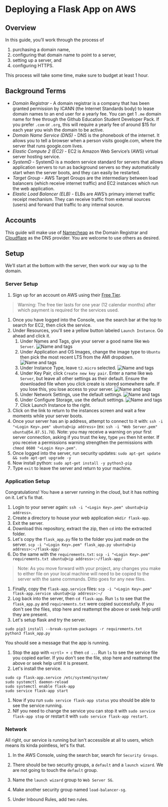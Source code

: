 # Deploying a Flask App on AWS

## Overview

In this guide, you’ll work through the process of

1. purchasing a domain name,
2. configuring that domain name to point to a server,
3. setting up a server, and
4. configuring HTTPS.

This process will take some time, make sure to budget at least 1 hour.

## Background Terms

- _Domain Registrar_ - A domain registrar is a company that has been granted permission by ICANN (the Internet Standards body) to lease domain names to an end user for a yearly fee. You can get 1 `.me` domain name for free through the Github Education Student Developer Pack. If you prefer `.com` or `.org`, this will require a yearly fee of around $15 for each year you wish the domain to be active.
- _Domain Name Service (DNS)_ - DNS is the phonebook of the internet. It allows you to tell a browser when a person visits google.com, where the server that runs google.com lives.
- _Elastic Compute 2 (EC2)_ - EC2 is Amazon Web Service’s (AWS) virtual server hosting service.
- _SystemD_ - SystemD is a modern service standard for servers that allows application servers to run as background servers so they automatically start when the server boots, and they can easily be restarted.
- _Target Group_ - AWS Target Groups are the intermediary between load balancers (which receive internet traffic) and EC2 instances which run the web application.
- _Elastic Load Balancer (ELB)_ - ELBs are AWS’s primary internet traffic receipt mechanism. They can receive traffic from external sources (users) and forward that traffic to any internal source.

## Accounts

This guide will make use of [Namecheap](https://namecheap.com) as the Domain Registrar and [Cloudflare](https://cloudflare.com) as the DNS provider. You are welcome to use others as desired.

## Setup

We’ll start at the bottom with the server, then work our way up to the domain.

### Server Setup

1. Sign up for an account on AWS using their [Free Tier](https://aws.amazon.com/free).

> Warning: The free tier lasts for one year (12 calendar months) after which payment is required for the services used.

1. Once you have logged into the Console, use the search bar at the top to search for EC2, then click the service.
1. Under Resources, you'll see a yellow button labeled `Launch Instance`. Go ahead and click it.
   1. Under Names and Tags, give your server a good name like `Web Server`.
      ![Name and tags](images/ec2/name-tags.png)
   1. Under Application and OS Images, change the image type to `Ubuntu` then pick the most recent LTS from the AMI dropdown.
      ![Name and tags](images/ec2/ami.png)
   1. Under Instance Type, leave `t2.micro` selected.
      ![Name and tags](images/ec2/instance-type.png)
   1. Under Key Pair, click `Create new key pair`. Enter a name like `Web Server`, but leave all other settings as their default. Ensure the downloaded file when you click create is stored somewhere safe. If you lose this, you lose access to your server.
      ![Name and tags](images/ec2/create-key-pair.png)
   1. Under Network Settings, use the default settings.
      ![Name and tags](images/ec2/network.png)
   1. Under Configure Storage, use the default settings.
      ![Name and tags](images/ec2/storage.png)
   1. Click Launch Instance to the right.
1. Click on the link to return to the instances screen and wait a few moments while your server boots.
1. Once your server has an ip address, attempt to connect to it with: `ssh -i "<Login Key>.pem" ubuntu@<ip address>` (ex: `ssh -i "Web Server.pem" ubuntu@54.87.51.78`). Note: you may receive a warning on your first server connection, asking if you trust the key, type `yes` then hit enter. If you receive a permissions warning strengthen the permissions with `chmod 0600 "<Login Key>.pem"`.
1. Once logged into the server, run security updates: `sudo apt-get update && sudo apt-get upgrade -y`
1. Now install python: `sudo apt-get install -y python3-pip`
1. Type `exit` to leave the server and return to your machine.

### Application Setup

Congratulations! You have a server running in the cloud, but it has nothing on it. Let's fix that.

1. Login to your server again: `ssh -i "<Login Key>.pem" ubuntu@<ip address>`.
1. Create a directory to house your web application `mkdir flask-app`.
1. Exit the server.
1. Download this repository, extract the zip, then `cd` into the extracted folder.
1. Let's copy the `flask_app.py` file to the folder you just made on the server. `scp -i "<Login Key>.pem" flask_app.py ubuntu@<ip address>:~/flask-app/`
1. Do the same with the `requirements.txt`: `scp -i "<Login Key>.pem" requirements.txt ubuntu@<ip address>:~/flask-app/`

> Note: As you move forward with your project, any changes you make to either file on your local machine will need to be copied to the server with the same commands. Ditto goes for any new files.

1. Finally, copy the `flask-app.service` files: `scp -i "<Login Key>.pem" flask-app.service ubuntu@<ip address>:~/`
1. Log back into the server, then `cd flask-app`. Run `ls` to see that the `flask_app.py` and `requirements.txt` were copied successfully. If you don't see the files, stop here and reattempt the above or seek help until they are present.
1. Let's setup flask and try the server.

```
sudo pip3 install --break-system-packages -r requirements.txt
python3 flask_app.py
```

You should see a message that the app is running.

1. Stop the app with `<crtl> + c` then `cd ..`. Run `ls` to see the service file you copied earlier. If you don't see the file, stop here and reattempt the above or seek help until it is present.
1. Let's install the service.

```
sudo cp flask-app.service /etc/systemd/system/
sudo systemctl daemon-reload
sudo systemctl enable flask-app
sudo service flask-app start
```

1. Now if you run `sudo service flask-app status` you should be able to see the service running.
1. NIf you need to change the service you can stop it with `sudo service flask-app stop` or restart it with `sudo service flask-app restart`.

### Network

All right, our service is running but isn't accessible at all to users, which means its kinda pointless, let's fix that.

1. In the AWS Console, using the search bar, search for `Security Groups`.
1. There should be two security groups, a `default` and a `launch wizard`. We are not going to touch the `default` group.
1. Name the `launch wizard` group to `Web Server SG`.

1. Make another security group named `load-balancer-sg`.
1. Under Inbound Rules, add two rules.
